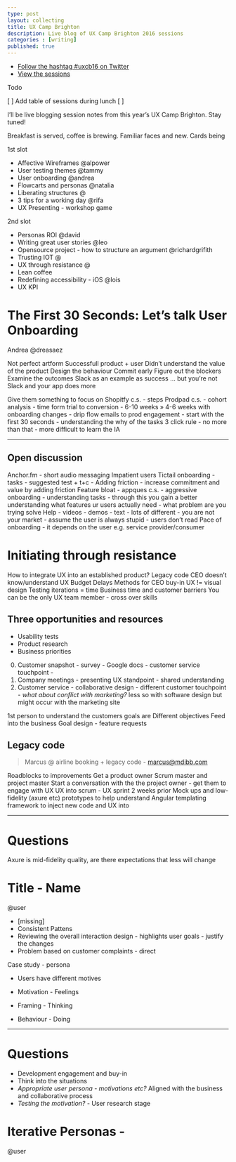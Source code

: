 ```yaml
---
type: post
layout: collecting
title: UX Camp Brighton
description: Live blog of UX Camp Brighton 2016 sessions
categories : [writing]
published: true
---
```


* [Follow the hashtag #uxcb16 on Twitter](https://twitter.com/hashtag/uxcb16?f=tweets&vertical=default)
* [View the sessions](http://www.uxcampbrighton.org/sessions/)

Todo

[ ] Add table of sessions during lunch
[ ]

I’ll be live blogging session notes from this year’s UX Camp Brighton. Stay tuned!

<div id="morning-kickoff">

Breakfast is served, coffee is brewing. Familiar faces and new. Cards being

1st slot

* Affective Wireframes @alpower
* User testing themes @tammy
* User onboarding @andrea
* Flowcarts and personas @natalia
* Liberating structures @
* 3 tips for a working day @rifa
* UX Presenting - workshop game

2nd slot

* Personas ROI @david
* Writing great user stories @leo
* Opensource project - how to structure an argument @richardgrifith
* Trusting IOT @
* UX through resistance @
* Lean coffee
* Redefining accessibility - iOS @lois
* UX KPI

</div>

<div id="the-first-30-seconds-user-onboarding">

# The First 30 Seconds: Let’s talk User Onboarding

Andrea @dreasaez

Not perfect artform
Successfull product + user
Didn’t understand the value of the product
Design the behaviour
Commit early
Figure out the blockers
Examine the outcomes
Slack as an example as success … but you’re not Slack and your app does more

Give them something to focus on
Shopitfy c.s. - steps
Prodpad c.s. - cohort analysis - time form trial to conversion - 6-10 weeks » 4-6 weeks with onboarding changes - drip flow emails to prod engagement - start with the first 30 seconds - understanding the why of the tasks
3 click rule - no more than that - more difficult to learn the IA

---

## Open discussion

Anchor.fm - short audio messaging
Impatient users
Tictail onboarding - tasks - suggested test + t+c -
Adding friction - increase commitment and value by adding friction
Feature bloat - appques c.s. - aggressive onboarding - understanding tasks - through this you gain a better understanding what features ur users actually need - what problem are you trying solve
Help - videos - demos - text - lots of different - you are not your market - assume the user is always stupid - users don’t read
Pace of onboarding - it depends on the user e.g. service provider/consumer

</div>

<div id="">

# Initiating through resistance

How to integrate UX into an established product?
Legacy code
CEO doesn’t know/understand UX
Budget
Delays
Methods for CEO buy-in
UX != visual design
Testing iterations = time
Business time and customer barriers
You can be the only UX team member - cross over skills

## Three opportunities and resources

* Usability tests
* Product research
* Business priorities

0. Customer snapshot - survey - Google docs - customer service touchpoint -
0. Company meetings - presenting UX standpoint - shared understanding
0. Customer service - collaborative design - different customer touchpoint - *what about conflict with marketing?* less so with software design but might occur with the marketing site

1st person to understand the customers goals are
Different objectives
Feed into the business
Goal design - feature requests

## Legacy code

> Marcus @ airline booking + legacy code - marcus@mdibb.com

Roadblocks to improvements
Get a product owner
Scrum master and project master
Start a conversation with the the project owner - get them to engage with UX
UX into scrum - UX sprint 2 weeks prior
Mock ups and low-fidelity (axure etc) prototypes to help understand
Angular templating framework to inject new code and UX into

---

# Questions

Axure is mid-fidelity quality, are there expectations that less will change

</div>

<div id="">

# Title - Name

@user


* [missing]
* Consistent Pattens
* Reviewing the overall interaction design - highlights user goals - justify the changes
* Problem based on customer complaints - direct

Case study - persona

* Users have different motives

* Motivation - Feelings
* Framing - Thinking
* Behaviour - Doing

---

# Questions

* Development engagement and buy-in
* Think into the situations
* *Appropriate user persona - motivations etc?*  Aligned with the business and collaborative process
* *Testing the motivation?* - User research stage

</div>

<div id="">

# Iterative Personas -

@user

</div>
